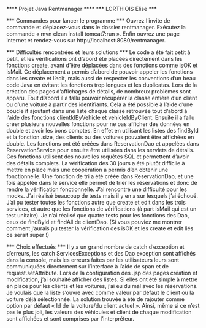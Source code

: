 **** Projet Java Rentmanager ****
*** LORTHIOIS Elise ***

*** Commandes pour lancer le programme ***
Ouvrez l’invite de commande et déplacez-vous dans le dossier rentmanager. 
Exécutez la commande « mvn clean install tomcat7:run ». 
Enfin ouvrez une page internet et rendez-vous sur http://localhost:8080/rentmanager.

*** Difficultés rencontrées et leurs solutions ***
Le code a été fait petit à petit, et les vérifications ont d’abord été placées directement dans les fonctions create, avant d’être déplacées dans des fonctions comme isOK et isMail. Ce déplacement a permis d’abord de pouvoir appeler les fonctions dans les create et l’edit, mais aussi de respecter les conventions d’un beau code Java en évitant les fonctions trop longues et les duplicatas.
Lors de la création des pages d’affichages de détails, de nombreux problèmes sont apparu. Tout d’abord il a fallu pouvoir récupérer la classe entière d’un client ou d’une voiture à partir des identifiants. Cela a été possible à l’aide d’une boucle if ajoutant dans une liste chaque classe retrouvée tout d’abord à l’aide des fonctions clientIdByVehicle et vehicleIdByClient. Ensuite il a fallu créer plusieurs nouvelles fonctions pour ne pas afficher des données en double et avoir les bons comptes. En effet en utilisant les listes des findById et la fonction .size, des clients ou des voitures pouvaient être affichées en double. Les fonctions ont été créées dans ReservationDao et appelées dans ReservationService pour ensuite être utilisées dans les servlets de détails. Ces fonctions utilisent des nouvelles requêtes SQL et permettent d’avoir des détails complets.
La vérification des 30 jours a été plutôt difficile à mettre en place mais une coopération a permis d’en obtenir une fonctionnelle. Une fonction de tri a été créée dans ReservationDao, et une fois appelée dans le service elle permet de trier les réservations et donc de rendre la vérification fonctionnelle.
J’ai rencontré une difficulté pour les mocks. J’ai réalisé beaucoup de tests mais il y en a sur lesquels j’ai échoué. J’ai pu tester toutes les fonctions autre que create et edit dans les trois services, et autre que les fonctions de vérifications (à part isMail qui est un test unitaire). Je n’ai réalisé que quatre tests pour les fonctions des Dao, ceux de findById et findAll de clientDao. (Si vous pouviez me montrer comment j’aurais pu tester la vérification des isOK et les create et edit liés ce serait super !)

*** Choix effectués ***
Il y a un grand nombre de catch d’exception et d’erreurs, les catch ServicesExceptions et des Dao exception sont affichés dans la console, mais les erreurs faites par les utilisateurs leurs sont communiquées directement sur l’interface à l’aide de span et de request.setAttribute. 
Lors de la configuration des .jsp des pages création et modification, j’ai souhaité afficher des listes. Si elles ont été simple à mettre en place pour les clients et les voitures, j’ai eu du mal avec les réservations. Je voulais que la liste s’ouvre avec comme valeur par défaut le client ou la voiture déjà sélectionnée. La solution trouvée à été de rajouter comme option par défaut « Id de la voiture/du client actuel ». Ainsi, même si ce n’est pas le plus joli, les valeurs des véhicules et client de chaque modification sont affichées et sont comprises par l’interpréteur.




